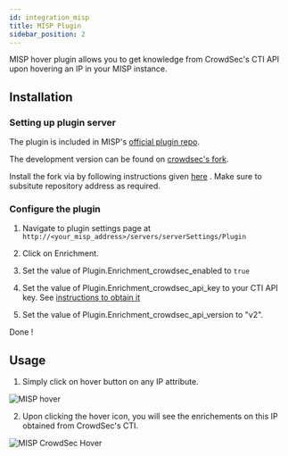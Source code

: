 ```yaml
---
id: integration_misp
title: MISP Plugin
sidebar_position: 2
---
```


MISP hover plugin allows you to get knowledge from CrowdSec's CTI API upon hovering an IP in your MISP instance.

## Installation

### Setting up plugin server

The plugin is included in MISP's [official plugin repo](https://github.com/MISP/misp-modules).

The development version can be found on [crowdsec's fork](https://github.com/crowdsecurity/misp-modules).

Install the fork via by following instructions given [here](https://github.com/MISP/misp-modules#how-to-install-and-start-misp-modules-in-a-python-virtualenv-recommended)
. Make sure to subsitute repository address as required.

### Configure the plugin

1. Navigate to plugin settings page at `http://<your_misp_address>/servers/serverSettings/Plugin`

2. Click on Enrichment.

3. Set the value of Plugin.Enrichment_crowdsec_enabled to `true`

4. Set the value of Plugin.Enrichment_crowdsec_api_key to your CTI API key. See [instructions to obtain it](/cti_api/getting_started.mdx)

5. Set the value of Plugin.Enrichment_crowdsec_api_version to "v2".

Done !


## Usage

1. Simply click on hover button on any IP attribute.

![MISP hover](/img/misp_hover.png)

2. Upon clicking the hover icon, you will see the enrichements on this IP obtained from CrowdSec's CTI.

![MISP CrowdSec Hover](/img/misp_crowdsec_knowledge.png)

